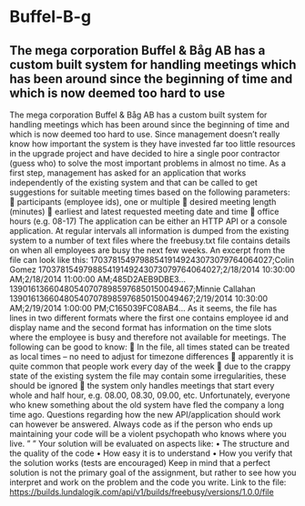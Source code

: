 # Buffel-B-g
The mega corporation Buffel &amp; Båg AB has a custom built system for handling meetings which has been around since the beginning of time and which is now deemed too hard to use
--------------------------------------
The mega corporation Buffel & Båg AB has a custom built system for handling meetings which has been around
since the beginning of time and which is now deemed too hard to use. Since management doesn’t really know
how important the system is they have invested far too little resources in the upgrade project and have
decided to hire a single poor contractor (guess who) to solve the most important problems in almost no time.
As a first step, management has asked for an application that works independently of the existing system and
that can be called to get suggestions for suitable meeting times based on the following parameters:
 participants (employee ids), one or multiple
 desired meeting length (minutes)
 earliest and latest requested meeting date and time
 office hours (e.g. 08-17)
The application can be either an HTTP API or a console application.
At regular intervals all information is dumped from the existing system to a number of text files where the
freebusy.txt file contains details on when all employees are busy the next few weeks.
An excerpt from the file can look like this:
170378154979885419149243073079764064027;Colin Gomez
170378154979885419149243073079764064027;2/18/2014 10:30:00 AM;2/18/2014 11:00:00 AM;485D2AEB9DBE3...
139016136604805407078985976850150049467;Minnie Callahan
139016136604805407078985976850150049467;2/19/2014 10:30:00 AM;2/19/2014 1:00:00 PM;C165039FC08AB4...
As it seems, the file has lines in two different formats where the first one contains employee id and display
name and the second format has information on the time slots where the employee is busy and therefore not
available for meetings.
The following can be good to know:
 In the file, all times stated can be treated as local times – no need to adjust for timezone differences
 apparently it is quite common that people work every day of the week
 due to the crappy state of the existing system the file may contain some irregularities, these should
be ignored
 the system only handles meetings that start every whole and half hour, e.g. 08.00, 08.30, 09.00, etc.
Unfortunately, everyone who knew something about the old system have fled the company a long time ago.
Questions regarding how the new API/application should work can however be answered.
Always code as if the person who ends up maintaining
your code will be a violent psychopath who knows
where you live.
”
”
Your solution will be evaluated on aspects like:
• The structure and the quality of the code
• How easy it is to understand
• How you verify that the solution works (tests are encouraged)
Keep in mind that a perfect solution is not the primary goal of the assignment, but rather to see how you
interpret and work on the problem and the code you write.
Link to the file: https://builds.lundalogik.com/api/v1/builds/freebusy/versions/1.0.0/file
